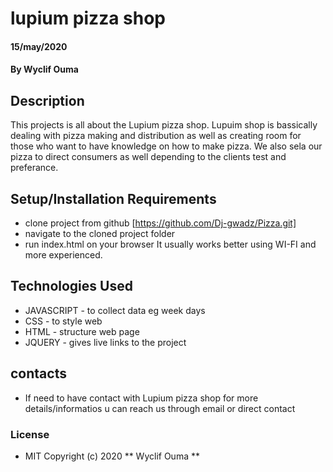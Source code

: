 # lupium pizza shop
####  15/may/2020
#### By **Wyclif Ouma**
## Description
This projects is all about the Lupium pizza shop. 
 Lupuim shop is bassically dealing with pizza making and distribution as well as creating room for those who want to have knowledge on how to make pizza.
We also sela our pizza to direct consumers as well depending to the clients test and preferance.
## Setup/Installation Requirements
* clone project from github [https://github.com/Dj-gwadz/Pizza.git]
* navigate to the cloned project folder
* run index.html on your browser
It usually works better using WI-FI and more experienced.

## Technologies Used
* JAVASCRIPT - to collect data eg week days
* CSS - to style web
* HTML - structure web page
* JQUERY - gives live links to the project
## contacts
* If need to have contact with Lupium pizza  shop for more details/informatios u can reach us through email or direct contact
### License
* MIT
Copyright (c) 2020 ** Wyclif Ouma **
